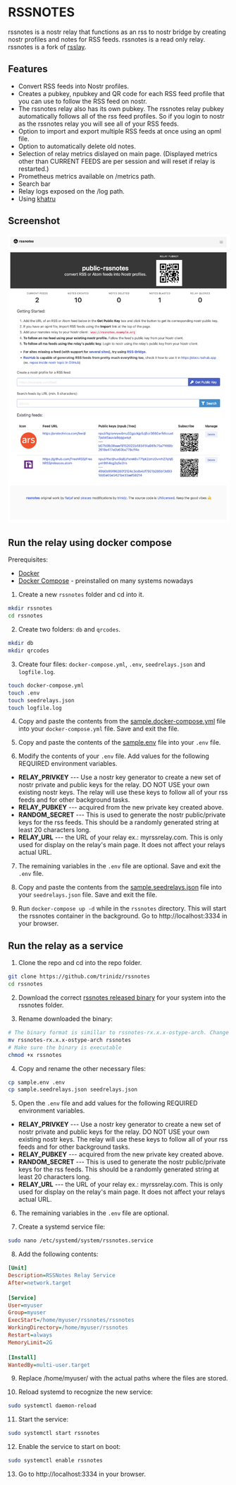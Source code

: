 # RSSNOTES

rssnotes is a nostr relay that functions as an rss to nostr bridge by creating nostr profiles and notes for RSS feeds. rssnotes is a read only relay.  rssnotes is a fork of [rsslay](https://github.com/piraces/rsslay).

## Features

- Convert RSS feeds into Nostr profiles.
- Creates a pubkey, npubkey and QR code for each RSS feed profile that you can use to follow the RSS feed on nostr.
- The rssnotes relay also has its own pubkey.  The rssnotes relay pubkey automatically follows all of the rss feed profiles. So if you login to nostr as the rssnotes relay you will see all of your RSS feeds.
- Option to import and export multiple RSS feeds at once using an opml file.
- Option to automatically delete old notes.
- Selection of relay metrics dislayed on main page. (Displayed metrics other than CURRENT FEEDS are per session and will reset if relay is restarted.)
- Prometheus metrics available on /metrics path.
- Search bar
- Relay logs exposed on the /log path.
- Using [khatru](https://github.com/fiatjaf/khatru)

## Screenshot

![alt text](screenshots/rssnotes-github.png)

## Run the relay using docker compose
Prerequisites:
- [Docker](https://docs.docker.com/get-docker/)
- [Docker Compose](https://docs.docker.com/compose/install/) - preinstalled on many systems nowadays

1. Create a new `rssnotes` folder and cd into it.
```bash
mkdir rssnotes
cd rssnotes
```
2. Create two folders: `db` and `qrcodes`.
```bash
mkdir db
mkdir qrcodes
```
3. Create four files: `docker-compose.yml`, `.env`, `seedrelays.json` and `logfile.log`.
```bash
touch docker-compose.yml
touch .env
touch seedrelays.json
touch logfile.log
```

4. Copy and paste the contents from the [sample.docker-compose.yml](https://github.com/trinidz/rssnotes/blob/main/sample.docker-compose.yml) file into your `docker-compose.yml` file. Save and exit the file.
 
5. Copy and paste the contents of the [sample.env](https://github.com/trinidz/rssnotes/blob/main/sample.env) file into your `.env` file.

6. Modify the contents of your `.env` file. Add values for the following REQUIRED environment variables. 
- **RELAY_PRIVKEY** --- Use a nostr key generator to create a new set of nostr private and public keys for the relay. DO NOT USE your own existing nostr keys.  The relay will use these keys to follow all of your rss feeds and for other background tasks. 
- **RELAY_PUBKEY** --- acquired from the new private key created above.
- **RANDOM_SECRET** --- This is used to generate the nostr public/private keys for the rss feeds.  This should be a randomly generated string at least 20 characters long.
- **RELAY_URL**  --- the URL of your relay ex.: myrssrelay.com.  This is only used for display on the relay's main page.  It does not affect your relays actual URL.

7. The remaining variables in the `.env` file are optional. Save and exit the `.env` file.

8. Copy and paste the contents from the [sample.seedrelays.json](https://github.com/trinidz/rssnotes/blob/main/sample.seedrelays.json) file into your `seedrelays.json` file. Save and exit the file.

9. Run `docker-compose up -d` while in the `rssnotes` directory. This will start the rssnotes container in the background. Go to http://localhost:3334 in your browser.

## Run the relay as a service
1. Clone the repo and cd into the repo folder.
```bash
git clone https://github.com/trinidz/rssnotes
cd rssnotes
```
2. Download the correct [rssnotes released binary](https://github.com/trinidz/rssnotes/releases) for your system into the rssnotes folder.

3. Rename downloaded the binary:
```bash
# The binary format is simillar to rssnotes-rx.x.x-ostype-arch. Change the downloaded binary name to rssnotes.
mv rssnotes-rx.x.x-ostype-arch rssnotes
# Make sure the binary is executable
chmod +x rssnotes
```
4. Copy and rename the other necessary files:
```bash
cp sample.env .env
cp sample.seedrelays.json seedrelays.json
```
5. Open the `.env` file and add values for the following REQUIRED environment variables. 
- **RELAY_PRIVKEY** --- Use a nostr key generator to create a new set of nostr private and public keys for the relay. DO NOT USE your own existing nostr keys.  The relay will use these keys to follow all of your rss feeds and for other background tasks. 
- **RELAY_PUBKEY** --- acquired from the new private key created above.
- **RANDOM_SECRET** --- This is used to generate the nostr public/private keys for the rss feeds.  This should be a randomly generated string at least 20 characters long.
- **RELAY_URL**  --- the URL of your relay ex.: myrssrelay.com.  This is only used for display on the relay's main page.  It does not affect your relays actual URL.

6. The remaining variables in the `.env` file are optional.

7. Create a systemd service file:

```bash
sudo nano /etc/systemd/system/rssnotes.service
```

8.  Add the following contents:

```ini
[Unit]
Description=RSSNotes Relay Service
After=network.target

[Service]
User=myuser
Group=myuser
ExecStart=/home/myuser/rssnotes/rssnotes
WorkingDirectory=/home/myuser/rssnotes
Restart=always
MemoryLimit=2G

[Install]
WantedBy=multi-user.target
```
9. Replace /home/myuser/ with the actual paths where the files are stored.

10. Reload systemd to recognize the new service:

```bash
sudo systemctl daemon-reload
```

11. Start the service:

```bash
sudo systemctl start rssnotes
```

12. Enable the service to start on boot:

```bash
sudo systemctl enable rssnotes
```

13. Go to http://localhost:3334 in your browser.